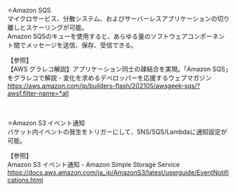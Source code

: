 ⚪︎Amazon SQS</br>
マイクロサービス、分散システム、およびサーバーレスアプリケーションの切り離しとスケーリングが可能。</br>
Amazon SQSのキューを使用すると、あらゆる量のソフトウェアコンポーネント間でメッセージを送信、保存、受信できる。</br>

【参照】</br>
【AWS グラレコ解説】アプリケーション同士の疎結合を実現。「Amazon SQS」をグラレコで解説 - 変化を求めるデベロッパーを応援するウェブマガジン</br>
https://aws.amazon.com/jp/builders-flash/202105/awsgeek-sqs/?awsf.filter-name=*all</br>
</br></br>

⚪︎Amazon S3 イベント通知</br>
バケット内イベントの発生をトリガーにして、SNS/SQS/Lambdaに通知設定が可能。

【参照】</br>
Amazon S3 イベント通知 - Amazon Simple Storage Service</br>
https://docs.aws.amazon.com/ja_jp/AmazonS3/latest/userguide/EventNotifications.html</br>
</br></br>
